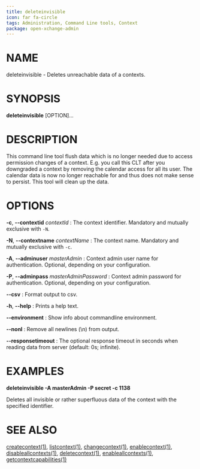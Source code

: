 ```yaml
---
title: deleteinvisible
icon: far fa-circle
tags: Administration, Command Line tools, Context
package: open-xchange-admin
---
```


# NAME

deleteinvisible - Deletes unreachable data of a contexts.

# SYNOPSIS

**deleteinvisible** [OPTION]...

# DESCRIPTION

This command line tool flush data which is no longer needed due to access permission changes of a context.
E.g. you call this CLT after you downgraded a context by removing the calendar access for all its user. The
calendar data is now no longer reachable for and thus does not make sense to persist. This tool will clean
up the data.

# OPTIONS

**-c**, **--contextid** *contextId*
: The context identifier. Mandatory and mutually exclusive with `-N`.

**-N**, **--contextname** *contextName*
: The context name. Mandatory and mutually exclusive with `-c`.

**-A**, **--adminuser** *masterAdmin*
: Context admin user name for authentication. Optional, depending on your configuration.

**-P**, **--adminpass** *masterAdminPassword*
: Context admin password for authentication. Optional, depending on your configuration.

**--csv**
: Format output to csv.

**-h**, **--help**
: Prints a help text.

**--environment**
: Show info about commandline environment.

**--nonl**
: Remove all newlines (\\n) from output.

**--responsetimeout**
: The optional response timeout in seconds when reading data from server (default: 0s; infinite).

# EXAMPLES

**deleteinvisible -A masterAdmin -P secret -c 1138**

Deletes all invisible or rather superfluous data of the context with the specified identifier.

# SEE ALSO

[createcontext(1)](createcontext), [listcontext(1)](listcontext), [changecontext(1)](changecontext), [enablecontext(1)](enablecontext), [disableallcontexts(1)](disableallcontexts), [deletecontext(1)](deletecontext), [enableallcontexts(1)](enableallcontexts), [getcontextcapabilities(1)](getcontextcapabilities)